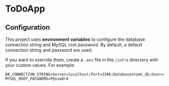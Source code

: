 # ToDoApp

## Configuration

This project uses **environment variables** to configure the database connection string and MySQL root password. By default, a default connection string and password are used.  

If you want to override them, create a `.env` file in the `/infra` directory with your custom values. For example:

```dotenv
DB_CONNECTION_STRING=Server=localhost;Port=3306;Database=todo_db;User=root;Password=P@ssw0rd;
MYSQL_ROOT_PASSWORD=P@ssw0rd
